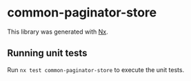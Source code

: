 # common-paginator-store

This library was generated with [Nx](https://nx.dev).

## Running unit tests

Run `nx test common-paginator-store` to execute the unit tests.

